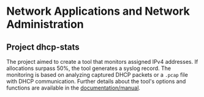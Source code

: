 # Network Applications and Network Administration

## Project dhcp-stats

The project aimed to create a tool that monitors assigned IPv4 addresses. If allocations surpass 50%, the tool generates a syslog record. The monitoring is based on analyzing captured DHCP packets or a `.pcap` file with DHCP communication. Further details about the tool's options and functions are available in the [documentation/manual](dhcp-stats-project/doc/manual.pdf).